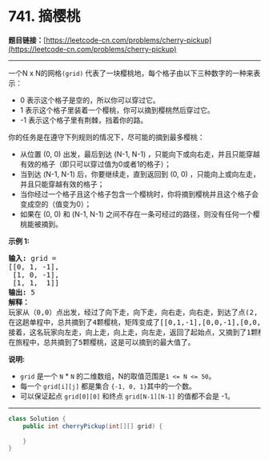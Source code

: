 # 741. 摘樱桃

**题目链接：**[https://leetcode-cn.com/problems/cherry-pickup](https://leetcode-cn.com/problems/cherry-pickup)

---

<div class="content__1Y2H">
 <div class="notranslate">
  <p>一个N x N的网格<code>(grid)</code>&nbsp;代表了一块樱桃地，每个格子由以下三种数字的一种来表示：</p> 
  <ul> 
   <li>0 表示这个格子是空的，所以你可以穿过它。</li> 
   <li>1 表示这个格子里装着一个樱桃，你可以摘到樱桃然后穿过它。</li> 
   <li>-1 表示这个格子里有荆棘，挡着你的路。</li> 
  </ul> 
  <p>你的任务是在遵守下列规则的情况下，尽可能的摘到最多樱桃：</p> 
  <ul> 
   <li>从位置&nbsp;(0, 0) 出发，最后到达 (N-1, N-1) ，只能向下或向右走，并且只能穿越有效的格子（即只可以穿过值为0或者1的格子）；</li> 
   <li>当到达 (N-1, N-1) 后，你要继续走，直到返回到 (0, 0) ，只能向上或向左走，并且只能穿越有效的格子；</li> 
   <li>当你经过一个格子且这个格子包含一个樱桃时，你将摘到樱桃并且这个格子会变成空的（值变为0）；</li> 
   <li>如果在 (0, 0) 和 (N-1, N-1) 之间不存在一条可经过的路径，则没有任何一个樱桃能被摘到。</li> 
  </ul> 
  <p><strong>示例 1:</strong></p> 
  <pre class="language-text"><strong>输入:</strong> grid =
[[0, 1, -1],
 [1, 0, -1],
 [1, 1,  1]]
<strong>输出:</strong> 5
<strong>解释：</strong> 
玩家从（0,0）点出发，经过了向下走，向下走，向右走，向右走，到达了点(2, 2)。
在这趟单程中，总共摘到了4颗樱桃，矩阵变成了[[0,1,-1],[0,0,-1],[0,0,0]]。
接着，这名玩家向左走，向上走，向上走，向左走，返回了起始点，又摘到了1颗樱桃。
在旅程中，总共摘到了5颗樱桃，这是可以摘到的最大值了。
</pre> 
  <p><strong>说明:</strong></p> 
  <ul> 
   <li><code>grid</code> 是一个&nbsp;<code>N</code> * <code>N</code> 的二维数组，N的取值范围是<code>1 &lt;= N &lt;= 50</code>。</li> 
   <li>每一个&nbsp;<code>grid[i][j]</code> 都是集合&nbsp;<code>{-1, 0, 1}</code>其中的一个数。</li> 
   <li>可以保证起点&nbsp;<code>grid[0][0]</code>&nbsp;和终点&nbsp;<code>grid[N-1][N-1]</code>&nbsp;的值都不会是 -1。</li> 
  </ul> 
 </div>
</div>

---

```java
class Solution {
    public int cherryPickup(int[][] grid) {
        
    }
}
```